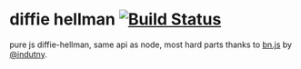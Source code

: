 diffie hellman [![Build Status](https://travis-ci.org/calvinmetcalf/diffie-hellman.svg)](https://travis-ci.org/calvinmetcalf/diffie-hellman)
====

pure js diffie-hellman, same api as node, most hard parts thanks to [bn.js](https://www.npmjs.org/package/bn.js) by [@indutny](https://github.com/indutny).